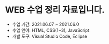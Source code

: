 # WEB 수업 정리 자료입니다.     
- 수업 기간: 2021.06.07 ~ 2021.06.0
- 수업 언어: HTML, CSS(1~3), JavaScript    
- 개발 도구: Visual Studio Code, Eclipse
